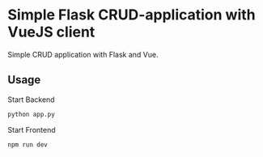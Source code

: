 # Simple Flask CRUD-application with VueJS client
Simple CRUD application with Flask and Vue.

## Usage

Start Backend
```python
python app.py 
```

Start Frontend
```bash
npm run dev
```
